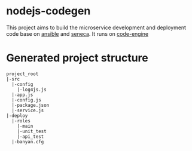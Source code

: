 # nodejs-codegen

This project aims to build the microservice development and deployment code base on [ansible](https://github.com/ansible/ansible) and [seneca](https://github.com/senecajs/seneca). It runs on [code-engine](https://github.com/cao5zy/code-engine)

# Generated project structure
```
project_root
|-src
  |-config
    |-log4js.js
  |-app.js
  |-config.js
  |-package.json
  |-service.js
|-deploy
  |-roles
    |-main
    |-unit_test
    |-api_test
  |-banyan.cfg

```
